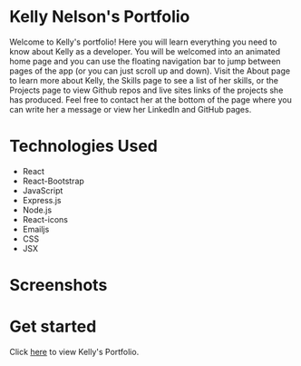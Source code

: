 # Kelly Nelson's Portfolio
Welcome to Kelly's portfolio!  Here you will learn everything you need to know about Kelly as a developer.  You will be welcomed into an animated home page and you can use the floating navigation bar to jump between pages of the app (or you can just scroll up and down).  Visit the About page to learn more about Kelly, the Skills page to see a list of her skills, or the Projects page to view Github repos and live sites links of the projects she has produced.  Feel free to contact her at the bottom of the page where you can write her a message or view her LinkedIn and GitHub pages.

# Technologies Used
- React
- React-Bootstrap
- JavaScript
- Express.js
- Node.js
- React-icons
- Emailjs
- CSS
- JSX

# Screenshots

# Get started
Click [here]() to view Kelly's Portfolio.

